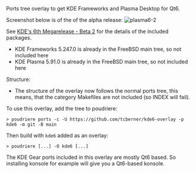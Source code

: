 Ports tree overlay to get KDE Frameworks and Plasma Desktop for Qt6.

Screenshot below is of the of the alpha release:
![plasma6-2](https://github.com/tcberner/kde6-overlay/assets/1389031/91686e4f-1a4d-4277-8fad-cdf7c1bc3b78)



See [KDE's 6th Megarelease - Beta 2](https://kde.org/announcements/megarelease/6/beta2/) for the details of the included packages.

* KDE Frameworks 5.247.0 is already in the FreeBSD main tree, so not included here
* KDE Plasma 5.91.0 is already in the FreeBSD main tree, so not included here


Structure:
* The structure of the overlay now follows the normal ports tree, this means,
  that the category Makefiles are not included (so INDEX will fail).


To use this overlay, add the tree to poudriere:

```
> poudriere ports -c -U https://github.com/tcberner/kde6-overlay -p kde6 -m git -B main
```

Then build with `kde6` added as an overlay:

```
> poudriere [...] -O kde6 [...]

```

The KDE Gear ports included in this overlay are mostly Qt6 based.  So installing konsole for example will give you a Qt6-based konsole.
